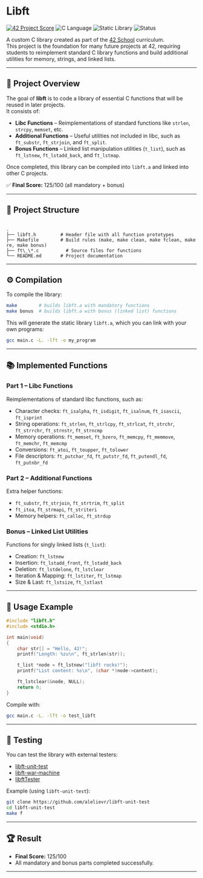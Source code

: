 
# Libft

[![42 Project Score](https://img.shields.io/badge/Score-125%2F100-success?logo=42&logoColor=white)](https://42.fr)
![C Language](https://img.shields.io/badge/language-C-blue)
![Static Library](https://img.shields.io/badge/library-.a-lightgrey)
![Status](https://img.shields.io/badge/status-completed-brightgreen)

A custom C library created as part of the [42 School](https://42.fr) curriculum.  
This project is the foundation for many future projects at 42, requiring students to reimplement standard C library functions and build additional utilities for memory, strings, and linked lists.

---

## 📖 Project Overview

The goal of **libft** is to code a library of essential C functions that will be reused in later projects.  
It consists of:

- **Libc Functions** – Reimplementations of standard functions like `strlen`, `strcpy`, `memset`, etc.  
- **Additional Functions** – Useful utilities not included in libc, such as `ft_substr`, `ft_strjoin`, and `ft_split`.  
- **Bonus Functions** – Linked list manipulation utilities (`t_list`), such as `ft_lstnew`, `ft_lstadd_back`, and `ft_lstmap`.  

Once completed, this library can be compiled into `libft.a` and linked into other C projects.  

✅ **Final Score:** 125/100 (all mandatory + bonus)

---

## 📂 Project Structure

```

.
├── libft.h         # Header file with all function prototypes
├── Makefile        # Build rules (make, make clean, make fclean, make re, make bonus)
├── ft\_\*.c          # Source files for functions
└── README.md       # Project documentation

````

---

## ⚙️ Compilation

To compile the library:

```bash
make        # builds libft.a with mandatory functions
make bonus  # builds libft.a with bonus (linked list) functions
````

This will generate the static library `libft.a`, which you can link with your own programs:

```bash
gcc main.c -L. -lft -o my_program
```

---

## 📚 Implemented Functions

### Part 1 – Libc Functions

Reimplementations of standard libc functions, such as:

* Character checks: `ft_isalpha`, `ft_isdigit`, `ft_isalnum`, `ft_isascii`, `ft_isprint`
* String operations: `ft_strlen`, `ft_strlcpy`, `ft_strlcat`, `ft_strchr`, `ft_strrchr`, `ft_strnstr`, `ft_strncmp`
* Memory operations: `ft_memset`, `ft_bzero`, `ft_memcpy`, `ft_memmove`, `ft_memchr`, `ft_memcmp`
* Conversions: `ft_atoi`, `ft_toupper`, `ft_tolower`
* File descriptors: `ft_putchar_fd`, `ft_putstr_fd`, `ft_putendl_fd`, `ft_putnbr_fd`

### Part 2 – Additional Functions

Extra helper functions:

* `ft_substr`, `ft_strjoin`, `ft_strtrim`, `ft_split`
* `ft_itoa`, `ft_strmapi`, `ft_striteri`
* Memory helpers: `ft_calloc`, `ft_strdup`

### Bonus – Linked List Utilities

Functions for singly linked lists (`t_list`):

* Creation: `ft_lstnew`
* Insertion: `ft_lstadd_front`, `ft_lstadd_back`
* Deletion: `ft_lstdelone`, `ft_lstclear`
* Iteration & Mapping: `ft_lstiter`, `ft_lstmap`
* Size & Last: `ft_lstsize`, `ft_lstlast`

---

## 🚀 Usage Example

```c
#include "libft.h"
#include <stdio.h>

int main(void)
{
    char str[] = "Hello, 42!";
    printf("Length: %zu\n", ft_strlen(str));

    t_list *node = ft_lstnew("libft rocks!");
    printf("List content: %s\n", (char *)node->content);

    ft_lstclear(&node, NULL);
    return 0;
}
```

Compile with:

```bash
gcc main.c -L. -lft -o test_libft
```

---

## 🧪 Testing

You can test the library with external testers:

* [libft-unit-test](https://github.com/alelievr/libft-unit-test)
* [libft-war-machine](https://github.com/0x050f/libft-war-machine)
* [libftTester](https://github.com/Tripouille/libftTester)

Example (using `libft-unit-test`):

```bash
git clone https://github.com/alelievr/libft-unit-test
cd libft-unit-test
make f
```

---

## 🏆 Result

* **Final Score:** 125/100
* All mandatory and bonus parts completed successfully.

---

